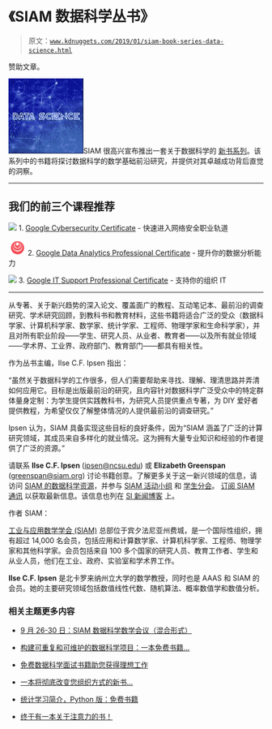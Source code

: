 # 《SIAM 数据科学丛书》

> 原文：[`www.kdnuggets.com/2019/01/siam-book-series-data-science.html`](https://www.kdnuggets.com/2019/01/siam-book-series-data-science.html)

赞助文章。

![SIAM data science](img/7514bb4d36cd6357a239fbe980fe366d.png)SIAM 很高兴宣布推出一套关于数据科学的 [新书系列](http://bookstore.siam.org/data-science/)。该系列中的书籍将探讨数据科学的数学基础前沿研究，并提供对其卓越成功背后直觉的洞察。

* * *

## 我们的前三个课程推荐

![](img/0244c01ba9267c002ef39d4907e0b8fb.png) 1\. [Google Cybersecurity Certificate](https://www.kdnuggets.com/google-cybersecurity) - 快速进入网络安全职业轨道

![](img/e225c49c3c91745821c8c0368bf04711.png) 2\. [Google Data Analytics Professional Certificate](https://www.kdnuggets.com/google-data-analytics) - 提升你的数据分析能力

![](img/0244c01ba9267c002ef39d4907e0b8fb.png) 3\. [Google IT Support Professional Certificate](https://www.kdnuggets.com/google-itsupport) - 支持你的组织 IT

* * *

从专著、关于新兴趋势的深入论文、覆盖面广的教程、互动笔记本、最前沿的调查研究、学术研究回顾，到教科书和教育材料，这些书籍将适合广泛的受众（数据科学家、计算机科学家、数学家、统计学家、工程师、物理学家和生命科学家），并且对所有职业阶段——学生、研究人员、从业者、教育者——以及所有就业领域——学术界、工业界、政府部门、教育部门——都具有相关性。

作为丛书主编，Ilse C.F. Ipsen 指出：

“虽然关于数据科学的工作很多，但人们需要帮助来寻找、理解、理清思路并弄清如何应用它。目标是出版最前沿的研究，且内容针对数据科学广泛受众中的特定群体量身定制：为学生提供实践教科书，为研究人员提供重点专著，为 DIY 爱好者提供教程，为希望仅仅了解整体情况的人提供最前沿的调查研究。”

Ipsen 认为，SIAM 具备实现这些目标的良好条件，因为“SIAM 涵盖了广泛的计算研究领域，其成员来自多样化的就业情况。这为拥有大量专业知识和经验的作者提供了广泛的资源。”

请联系 **Ilse C.F. Ipsen** (ipsen@ncsu.edu) 或 **Elizabeth Greenspan** (greenspan@siam.org) 讨论书籍创意。了解更多关于这一新兴领域的信息，请访问 [SIAM 的数据科学资源](https://www.siam.org/Research-Areas/Detail/data-science)，并参与 [SIAM 活动小组](https://my-helper.siam.org/forms/join_siag.htm) 和 [学生分会](https://www.siam.org/Students-Education/Student-Chapters)。 [订阅 SIAM 通讯](https://us13.list-manage.com/subscribe?u=9d44e8affaec0e9d4875f3dfa&id=0808f3f8e6) 以获取最新信息。该信息也列在 [SI 新闻博客](https://sinews.siam.org/Details-Page/siam-rocks-data-science-with-new-book-series) 上。

作者 SIAM：

[工业与应用数学学会 (SIAM)](https://www.siam.org/) 总部位于宾夕法尼亚州费城，是一个国际性组织，拥有超过 14,000 名会员，包括应用和计算数学家、计算机科学家、工程师、物理学家和其他科学家。会员包括来自 100 多个国家的研究人员、教育工作者、学生和从业人员，他们在工业、政府、实验室和学术界工作。

**Ilse C.F. Ipsen** 是北卡罗来纳州立大学的数学教授，同时也是 AAAS 和 SIAM 的会员。她的主要研究领域包括数值线性代数、随机算法、概率数值学和数值分析。

### 相关主题更多内容

+   [9 月 26-30 日：SIAM 数据科学数学会议（混合形式）](https://www.kdnuggets.com/2022/08/siam-conference-mathematics-data-science-hybrid.html)

+   [构建可重复和可维护的数据科学项目：一本免费书籍…](https://www.kdnuggets.com/2022/08/free-book-build-reproducible-maintainable-data-science-project.html)

+   [免费数据科学面试书籍助您获得理想工作](https://www.kdnuggets.com/free-data-science-interview-book-to-land-your-dream-job)

+   [一本将彻底改变您组织方式的新书…](https://www.kdnuggets.com/2022/02/manning-new-book-revolutionize-way-organization-approaches-data.html)

+   [统计学习简介，Python 版：免费书籍](https://www.kdnuggets.com/2023/07/introduction-statistical-learning-python-edition-free-book.html)

+   [终于有一本关于注意力的书！](https://www.kdnuggets.com/2022/11/mlm-finally-book-attention.html)
